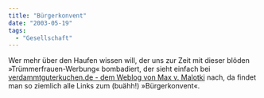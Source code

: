 ```yaml
---
title: "Bürgerkonvent"
date: "2003-05-19"
tags:
  - "Gesellschaft"
---
```


Wer mehr über den Haufen wissen will, der uns zur Zeit mit dieser blöden »Trümmerfrauen-Werbung« bombadiert, der sieht einfach bei [verdammtguterkuchen.de - dem Weblog von Max v. Malotki](http://www.verdammtguterkuchen.de/blog/2003/05/18/index.shtml/#buerger12 "verdammtguterkuchen.de - Das Weblog von Max v. Malotki") nach, da findet man so ziemlich alle Links zum (buähh!) »Bürgerkonvent«.
